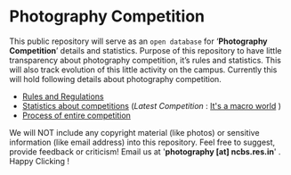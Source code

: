 # Photography Competition
This public repository will serve as an ``open database`` for ‘**Photography Competition**’ details and statistics. Purpose of this repository to have little transparency about photography competition, it’s rules and statistics. This will also track evolution of this little activity on the campus. Currently this will hold following details about photography competition.

* [Rules and Regulations ](https://github.com/photography-ncbs/competition/blob/master/Rules.md)
* [Statistics about competitions](https://github.com/photography-ncbs/competition/tree/master/2017) (*Latest Competition* : [It's a macro world](https://github.com/photography-ncbs/competition/blob/master/2017/03_Its_a_macro_world.md) )
* [Process of entire competition](https://github.com/photography-ncbs/competition/blob/master/process.md)

We will NOT include any copyright material (like photos) or sensitive information (like email address) into this repository. Feel free to suggest, provide feedback or criticism! Email us at '**photography [at] ncbs.res.in**' . Happy Clicking ! 
